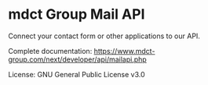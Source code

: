 # mdct Group Mail API
Connect your contact form or other applications to our API.

Complete documentation: https://www.mdct-group.com/next/developer/api/mailapi.php

License: GNU General Public License v3.0
